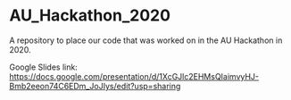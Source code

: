 # AU_Hackathon_2020
A repository to place our code that was worked on in the AU Hackathon in 2020.

Google Slides link:
https://docs.google.com/presentation/d/1XcGJlc2EHMsQIaimvyHJ-Bmb2eeon74C6EDm_JoJIys/edit?usp=sharing
